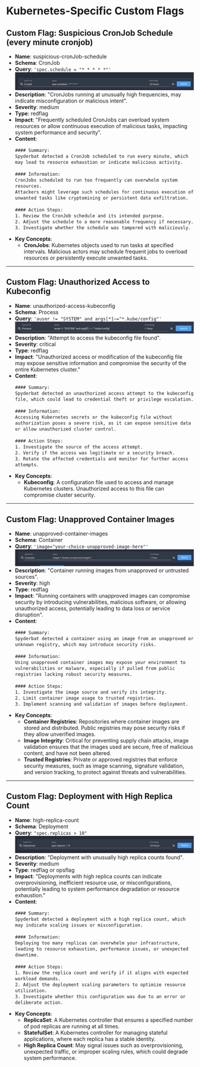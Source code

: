 # Kubernetes-Specific Custom Flags

## Custom Flag: Suspicious CronJob Schedule (every minute cronjob)

- **Name**: suspicious-cronJob-schedule
- **Schema**: CronJob
- **Query**: `'spec.schedule = "* * * * *"'` 
![alt text](images/image.png)
- **Description**: "CronJobs running at unusually high frequencies, may indicate misconfiguration or malicious intent".
- **Severity**: medium
- **Type**: redflag
- **Impact**: "Frequently scheduled CronJobs can overload system resources or allow continuous execution of malicious tasks, impacting system performance and security".
- **Content**:
  ```
  #### Summary:
  Spyderbat detected a CronJob scheduled to run every minute, which may lead to resource exhaustion or indicate malicious activity.

  #### Information:
  CronJobs scheduled to run too frequently can overwhelm system resources. 
  Attackers might leverage such schedules for continuous execution of unwanted tasks like cryptomining or persistent data exfiltration.

  #### Action Steps:
  1. Review the CronJob schedule and its intended purpose.
  2. Adjust the schedule to a more reasonable frequency if necessary.
  3. Investigate whether the schedule was tampered with maliciously.
  ```
- **Key Concepts**:  
  - **CronJobs**: Kubernetes objects used to run tasks at specified intervals. Malicious actors may schedule frequent jobs to overload resources or persistently execute unwanted tasks.

---

## Custom Flag: Unauthorized Access to Kubeconfig

- **Name**: unauthorized-access-kubeconfig
- **Schema**: Process
- **Query**: `'auser != "SYSTEM" and args[*]~="*.kube/config"'`
![alt text](images/image-9.png)
- **Description**: "Attempt to access the kubeconfig file found".
- **Severity**: critical
- **Type**: redflag
- **Impact**: "Unauthorized access or modification of the kubeconfig file may expose sensitive information and compromise the security of the entire Kubernetes cluster."
- **Content**:
  ```
  #### Summary:
  Spyderbat detected an unauthorized access attempt to the kubeconfig file, which could lead to credential theft or privilege escalation.

  #### Information:
  Accessing Kubernetes secrets or the kubeconfig file without authorization poses a severe risk, as it can expose sensitive data or allow unauthorized cluster control.

  #### Action Steps:
  1. Investigate the source of the access attempt.
  2. Verify if the access was legitimate or a security breach.
  3. Rotate the affected credentials and monitor for further access attempts.
  ```
- **Key Concepts**:  
  - **Kubeconfig**: A configuration file used to access and manage Kubernetes clusters. Unauthorized access to this file can compromise cluster security.

---

## Custom Flag: Unapproved Container Images

- **Name**: unapproved-container-images
- **Schema**: Container
- **Query**: `'image="your-choice-unapproved-image-here"'`
![alt text](images/image-2.png)
- **Description**: "Container running images from unapproved or untrusted sources".
- **Severity**: high
- **Type**: redflag
- **Impact**: "Running containers with unapproved images can compromise security by introducing vulnerabilities, malicious software, or allowing unauthorized access, potentially leading to data loss or service disruption".
- **Content**:
  ```
  #### Summary:
  Spyderbat detected a container using an image from an unapproved or unknown registry, which may introduce security risks.

  #### Information:
  Using unapproved container images may expose your environment to vulnerabilities or malware, especially if pulled from public registries lacking robust security measures.

  #### Action Steps:
  1. Investigate the image source and verify its integrity.
  2. Limit container image usage to trusted registries.
  3. Implement scanning and validation of images before deployment.
  ```
- **Key Concepts**:  
  - **Container Registries**: Repositories where container images are stored and distributed. Public registries may pose security risks if they allow unverified images.  
  - **Image Integrity**: Critical for preventing supply chain attacks, image validation ensures that the images used are secure, free of malicious content, and have not been altered.  
  - **Trusted Registries**: Private or approved registries that enforce security measures, such as image scanning, signature validation, and version tracking, to protect against threats and vulnerabilities.

---

## Custom Flag: Deployment with High Replica Count

- **Name**: high-replica-count
- **Schema**: Deployment
- **Query**: `"spec.replicas > 10"`
![alt text](images/image-1.png)
- **Description**: "Deployment with unusually high replica counts found".
- **Severity**: medium
- **Type**: redflag or opsflag
- **Impact**: "Deployments with high replica counts can indicate overprovisioning, inefficient resource use, or misconfigurations, potentially leading to system performance degradation or resource exhaustion."
- **Content**:
  ```
  #### Summary:
  Spyderbat detected a deployment with a high replica count, which may indicate scaling issues or misconfiguration.

  #### Information:
  Deploying too many replicas can overwhelm your infrastructure, leading to resource exhaustion, performance issues, or unexpected downtime.

  #### Action Steps:
  1. Review the replica count and verify if it aligns with expected workload demands.
  2. Adjust the deployment scaling parameters to optimize resource utilization.
  3. Investigate whether this configuration was due to an error or deliberate action.
  ```
- **Key Concepts**:  
  - **ReplicaSet**: A Kubernetes controller that ensures a specified number of pod replicas are running at all times.  
  - **StatefulSet**: A Kubernetes controller for managing stateful applications, where each replica has a stable identity.  
  - **High Replica Count**: May signal issues such as overprovisioning, unexpected traffic, or improper scaling rules, which could degrade system performance.
